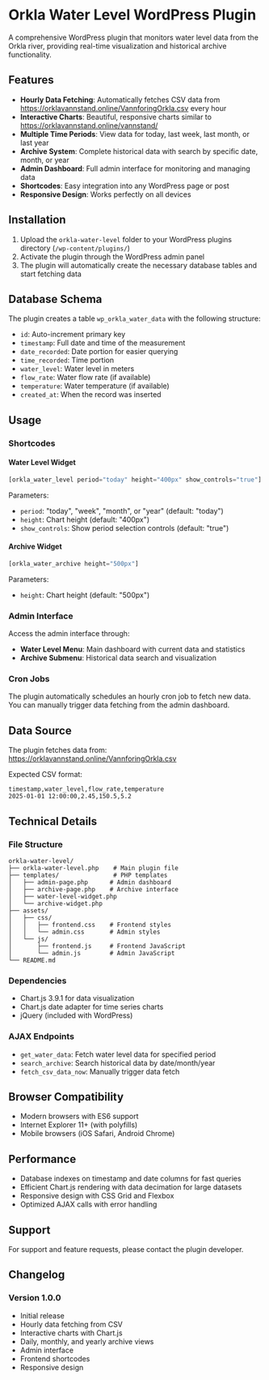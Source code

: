 # Orkla Water Level WordPress Plugin

A comprehensive WordPress plugin that monitors water level data from the Orkla river, providing real-time visualization and historical archive functionality.

## Features

- **Hourly Data Fetching**: Automatically fetches CSV data from https://orklavannstand.online/VannforingOrkla.csv every hour
- **Interactive Charts**: Beautiful, responsive charts similar to https://orklavannstand.online/vannstand/
- **Multiple Time Periods**: View data for today, last week, last month, or last year
- **Archive System**: Complete historical data with search by specific date, month, or year
- **Admin Dashboard**: Full admin interface for monitoring and managing data
- **Shortcodes**: Easy integration into any WordPress page or post
- **Responsive Design**: Works perfectly on all devices

## Installation

1. Upload the `orkla-water-level` folder to your WordPress plugins directory (`/wp-content/plugins/`)
2. Activate the plugin through the WordPress admin panel
3. The plugin will automatically create the necessary database tables and start fetching data

## Database Schema

The plugin creates a table `wp_orkla_water_data` with the following structure:
- `id`: Auto-increment primary key
- `timestamp`: Full date and time of the measurement
- `date_recorded`: Date portion for easier querying
- `time_recorded`: Time portion
- `water_level`: Water level in meters
- `flow_rate`: Water flow rate (if available)
- `temperature`: Water temperature (if available)
- `created_at`: When the record was inserted

## Usage

### Shortcodes

#### Water Level Widget
```php
[orkla_water_level period="today" height="400px" show_controls="true"]
```

Parameters:
- `period`: "today", "week", "month", or "year" (default: "today")
- `height`: Chart height (default: "400px")
- `show_controls`: Show period selection controls (default: "true")

#### Archive Widget
```php
[orkla_water_archive height="500px"]
```

Parameters:
- `height`: Chart height (default: "500px")

### Admin Interface

Access the admin interface through:
- **Water Level Menu**: Main dashboard with current data and statistics
- **Archive Submenu**: Historical data search and visualization

### Cron Jobs

The plugin automatically schedules an hourly cron job to fetch new data. You can manually trigger data fetching from the admin dashboard.

## Data Source

The plugin fetches data from: https://orklavannstand.online/VannforingOrkla.csv

Expected CSV format:
```
timestamp,water_level,flow_rate,temperature
2025-01-01 12:00:00,2.45,150.5,5.2
```

## Technical Details

### File Structure
```
orkla-water-level/
├── orkla-water-level.php    # Main plugin file
├── templates/               # PHP templates
│   ├── admin-page.php      # Admin dashboard
│   ├── archive-page.php    # Archive interface
│   ├── water-level-widget.php
│   └── archive-widget.php
├── assets/
│   ├── css/
│   │   ├── frontend.css    # Frontend styles
│   │   └── admin.css       # Admin styles
│   └── js/
│       ├── frontend.js     # Frontend JavaScript
│       └── admin.js        # Admin JavaScript
└── README.md
```

### Dependencies

- Chart.js 3.9.1 for data visualization
- Chart.js date adapter for time series charts
- jQuery (included with WordPress)

### AJAX Endpoints

- `get_water_data`: Fetch water level data for specified period
- `search_archive`: Search historical data by date/month/year
- `fetch_csv_data_now`: Manually trigger data fetch

## Browser Compatibility

- Modern browsers with ES6 support
- Internet Explorer 11+ (with polyfills)
- Mobile browsers (iOS Safari, Android Chrome)

## Performance

- Database indexes on timestamp and date columns for fast queries
- Efficient Chart.js rendering with data decimation for large datasets
- Responsive design with CSS Grid and Flexbox
- Optimized AJAX calls with error handling

## Support

For support and feature requests, please contact the plugin developer.

## Changelog

### Version 1.0.0
- Initial release
- Hourly data fetching from CSV
- Interactive charts with Chart.js
- Daily, monthly, and yearly archive views
- Admin interface
- Frontend shortcodes
- Responsive design